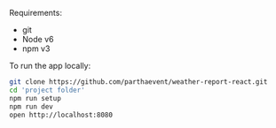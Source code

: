 Requirements:
- git
- Node v6
- npm v3

To run the app locally:

```bash
git clone https://github.com/parthaevent/weather-report-react.git
cd 'project folder'
npm run setup
npm run dev
open http://localhost:8080
```

[React]: http://facebook.github.io/react/
[webpack]: http://webpack.github.io/
[babeljs]: https://babeljs.io/
